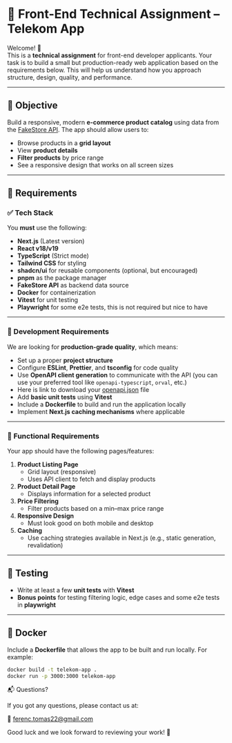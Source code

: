 # 🧪 Front-End Technical Assignment – Telekom App

Welcome! 👋  
This is a **technical assignment** for front-end developer applicants. Your task is to build a small but production-ready web application based on the requirements below. This will help us understand how you approach structure, design, quality, and performance.

---

## 📌 Objective

Build a responsive, modern **e-commerce product catalog** using data from the [FakeStore API](https://fakestoreapi.com/docs). The app should allow users to:

- Browse products in a **grid layout**
- View **product details**
- **Filter products** by price range
- See a responsive design that works on all screen sizes

---

## 🧰 Requirements

### ✅ Tech Stack

You **must** use the following:

- **Next.js** (Latest version)
- **React v18/v19**
- **TypeScript** (Strict mode)
- **Tailwind CSS** for styling
- **shadcn/ui** for reusable components (optional, but encouraged)
- **pnpm** as the package manager
- **FakeStore API** as backend data source
- **Docker** for containerization
- **Vitest** for unit testing
- **Playwright** for some e2e tests, this is not required but nice to have

---

### 🔧 Development Requirements

We are looking for **production-grade quality**, which means:

- Set up a proper **project structure**
- Configure **ESLint**, **Prettier**, and **tsconfig** for code quality
- Use **OpenAPI client generation** to communicate with the API (you can use your preferred tool like `openapi-typescript`, `orval`, etc.)
- Here is link to download your [openapi.json](https://fakestoreapi.com/fakestoreapi.json) file
- Add **basic unit tests** using **Vitest**
- Include a **Dockerfile** to build and run the application locally
- Implement **Next.js caching mechanisms** where applicable

---

### 🎯 Functional Requirements

Your app should have the following pages/features:

1. **Product Listing Page**
   - Grid layout (responsive)
   - Uses API client to fetch and display products
2. **Product Detail Page**
   - Displays information for a selected product
3. **Price Filtering**
   - Filter products based on a min–max price range
4. **Responsive Design**
   - Must look good on both mobile and desktop
5. **Caching**
   - Use caching strategies available in Next.js (e.g., static generation, revalidation)

---

## 🧪 Testing

- Write at least a few **unit tests** with **Vitest**
- **Bonus points** for testing filtering logic, edge cases and some e2e tests in **playwright**

---

## 🐳 Docker

Include a **Dockerfile** that allows the app to be built and run locally. For example:

```bash
docker build -t telekom-app .
docker run -p 3000:3000 telekom-app
```

📬 Questions?

If you got any questions, please contact us at:

📧 ferenc.tomas22@gmail.com

Good luck and we look forward to reviewing your work! 🚀
